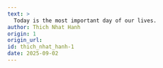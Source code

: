 ```yaml
---
text: >
  Today is the most important day of our lives.
author: Thich Nhat Hanh
origin: 1
origin_url:
id: thich_nhat_hanh-1
date: 2025-09-02 
---
```

